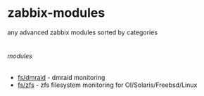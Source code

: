 # zabbix-modules
any advanced zabbix modules sorted by categories<br><br>
###### modules
* [fs/dmraid](https://github.com/matusso/zabbix-modules/blob/master/modules/fs/dmraid/README.md) - dmraid monitoring<br>
* [fs/zfs](https://github.com/matusso/zabbix-modules/blob/master/modules/fs/zfs/README.md) - zfs filesystem monitoring for OI/Solaris/Freebsd/Linux
